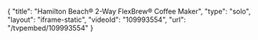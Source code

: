 {
    "title": "Hamilton Beach&reg; 2-Way FlexBrew&reg; Coffee Maker",
    "type": "solo",
    "layout": "iframe-static",
    "videoId": "109993554",
    "url": "\/tvpembed\/109993554"
}